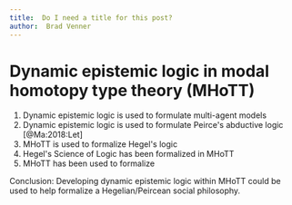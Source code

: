 ```yaml
---
title:  Do I need a title for this post?
author:  Brad Venner
---
```


# Dynamic epistemic logic in modal homotopy type theory (MHoTT)

1. Dynamic epistemic logic is used to formulate multi-agent models
2. Dynamic epistemic logic is used to formulate Peirce's abductive logic [@Ma:2018:Let] 
3. MHoTT is used to formalize Hegel's logic
4. Hegel's Science of Logic has been formalized in MHoTT
5. MHoTT has been used to formalize 

Conclusion:  Developing dynamic epistemic logic within MHoTT could be used to help formalize a Hegelian/Peircean social philosophy.  
